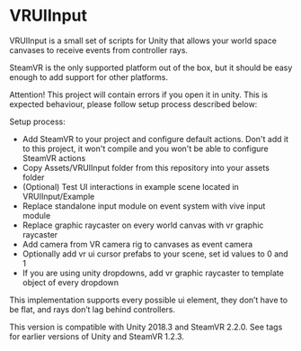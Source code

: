 # VRUIInput

VRUIInput is a small set of scripts for Unity that allows your world space canvases to receive events from controller rays.

SteamVR is the only supported platform out of the box, but it should be easy enough to add support for other platforms.

Attention! This project will contain errors if you open it in unity. This is expected behaviour, please follow setup process described below:

Setup process:
* Add SteamVR to your project and configure default actions. Don't add it to this project, it won't compile and you won't be able to configure SteamVR actions
* Copy Assets/VRUIInput folder from this repository into your assets folder
* (Optional) Test UI interactions in example scene located in VRUIInput/Example
* Replace standalone input module on event system with vive input module
* Replace graphic raycaster on every world canvas with vr graphic raycaster
* Add camera from VR camera rig to canvases as event camera
* Optionally add vr ui cursor prefabs to your scene, set id values to 0 and 1
* If you are using unity dropdowns, add vr graphic raycaster to template object of every dropdown

This implementation supports every possible ui element, they don’t have to be flat, and rays don’t lag behind controllers.

This version is compatible with Unity 2018.3 and SteamVR 2.2.0. See tags for earlier versions of Unity and SteamVR 1.2.3.